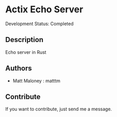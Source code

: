 # Actix Echo Server

Development Status: Completed

## Description

Echo server in Rust

## Authors

-   Matt Maloney : matttm

## Contribute

If you want to contribute, just send me a message.
